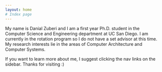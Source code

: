 ```yaml
---
layout: home
# Index page
---
```


My name is Danial Zuberi and I am a first year Ph.D. student in the Computer Science and Engineering department at UC San Diego. I am currently in the rotation program so I do not have a set advisor at this time. My research interests lie in the areas of Computer Architecture and Computer Systems.

If you want to learn more about me, I suggest clicking the nav links on the sidebar. Thanks for visiting :)